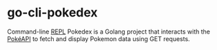 # go-cli-pokedex
Command-line [REPL](https://en.wikipedia.org/wiki/Read%E2%80%93eval%E2%80%93print_loop) Pokedex is a Golang project that interacts with the [PokéAPI](https://pokeapi.co/) to fetch and display Pokemon data using GET requests.
